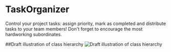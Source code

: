 # TaskOrganizer
Control your project tasks: assign priority, mark as completed and distribute tasks to your team members! Don't forget to encourage the most hardworking subordinates.

##Draft illustration of class hierarchy
![Draft illustration of class hierarchy](https://raw.githubusercontent.com/fedotov99/TaskOrganizer/develop/%D0%A1lass_hierarchy.png)

